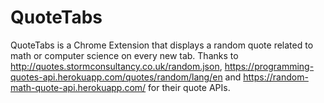 # QuoteTabs
QuoteTabs is a Chrome Extension that displays a random quote related to math or computer science on every new tab. Thanks to http://quotes.stormconsultancy.co.uk/random.json, https://programming-quotes-api.herokuapp.com/quotes/random/lang/en and https://random-math-quote-api.herokuapp.com/ for their quote APIs.
